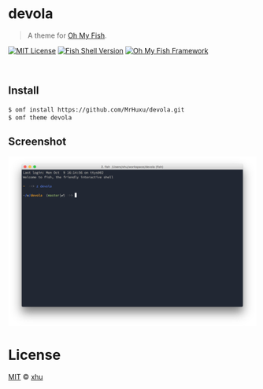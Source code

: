 # devola

> A theme for [Oh My Fish][omf-link].

[![MIT License](https://img.shields.io/badge/license-MIT-007EC7.svg?style=flat-square)](/LICENSE)
[![Fish Shell Version](https://img.shields.io/badge/fish-v2.6.0-007EC7.svg?style=flat-square)](https://fishshell.com)
[![Oh My Fish Framework](https://img.shields.io/badge/Oh%20My%20Fish-Framework-007EC7.svg?style=flat-square)](https://www.github.com/oh-my-fish/oh-my-fish)

<br/>


## Install

```fish
$ omf install https://github.com/MrHuxu/devola.git
$ omf theme devola
```


## Screenshot

<p align="center">
<img src="https://raw.githubusercontent.com/MrHuxu/img-repo/master/devola/devola.png">
</p>


# License

[MIT][mit] © [xhu][author]


[mit]:            https://opensource.org/licenses/MIT
[author]:         https://github.com/MrHuxu
[omf-link]:       https://www.github.com/oh-my-fish/oh-my-fish

[license-badge]:  https://img.shields.io/badge/license-MIT-007EC7.svg?style=flat-square
